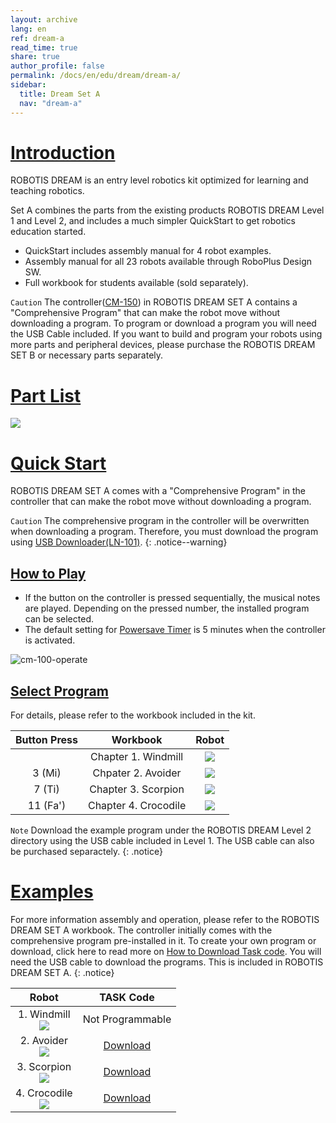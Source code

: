 ```yaml
---
layout: archive
lang: en
ref: dream-a
read_time: true
share: true
author_profile: false
permalink: /docs/en/edu/dream/dream-a/
sidebar:
  title: Dream Set A
  nav: "dream-a"
---
```


# [Introduction](#introduction)

ROBOTIS DREAM is an entry level robotics kit optimized for learning and teaching robotics.

Set A combines the parts from the existing products ROBOTIS DREAM Level 1 and Level 2, and includes a much simpler QuickStart to get robotics education started.
- QuickStart includes assembly manual for 4 robot examples.
- Assembly manual for all 23 robots available through RoboPlus Design SW.
- Full workbook for students available (sold separately).

`Caution` The controller([CM-150]) in ROBOTIS DREAM SET A contains a "Comprehensive Program" that can make the robot move without downloading a program. To program or download a program you will need the USB Cable included. If you want to build and program your robots using more parts and peripheral devices, please purchase the ROBOTIS DREAM SET B or necessary parts separately.


# [Part List](#part-list)

![](/assets/images/edu/dream/dream-a_partlist_en.jpg)


# [Quick Start](#quick-start)

ROBOTIS DREAM SET A comes with a "Comprehensive Program" in the controller that can make the robot move without downloading a program.

`Caution` The comprehensive program in the controller will be overwritten when downloading a program. Therefore, you must download the program using [USB Downloader(LN-101)].
{: .notice--warning}

## [How to Play](#how-to-play)

- If the button on the controller is pressed sequentially, the musical notes are played. Depending on the pressed number, the installed program can be selected.
- The default setting for [Powersave Timer] is 5 minutes when the controller is activated.

![cm-100-operate][power_button]

## [Select Program](#select-program)

For details, please refer to the workbook included in the kit.

|Button Press|Workbook|Robot|
| :---: | :---: | :---: |
||Chapter 1. Windmill|![](/assets/images/edu/dream/dream-a_windmill.jpg)|
|3 (Mi)|Chpater 2. Avoider|![](/assets/images/edu/dream/dream1-2_avoider.jpg)|
|7 (Ti)|Chapter 3. Scorpion|![](/assets/images/edu/dream/dream1-2_scorpion.jpg)|
|11 (Fa')|Chapter 4. Crocodile|![](/assets/images/edu/dream/dream1-2_crocodile.jpg)|

`Note` Download the example program under the ROBOTIS DREAM Level 2 directory using the USB cable included in Level 1. The USB cable can also be purchased separactely.
{: .notice}

# [Examples](#examples)

For more information assembly and operation, please refer to the ROBOTIS DREAM SET A workbook. The controller initially comes with the comprehensive program pre-installed in it. To create your own program or download, click here to read more on [How to Download Task code]. You will need the USB cable to download the programs. This is included in ROBOTIS DREAM SET A.
{: .notice}

|Robot|TASK Code|
| :---: | :---: |
|1. Windmill<br />![](/assets/images/edu/dream/dream-a_windmill.jpg)|Not Programmable|
|2. Avoider<br />![](/assets/images/edu/dream/dream1-2_avoider.jpg)|[Download][ex_02]|
|3. Scorpion<br />![](/assets/images/edu/dream/dream1-2_scorpion.jpg)|[Download][ex_03]|
|4. Crocodile<br />![](/assets/images/edu/dream/dream1-2_crocodile.jpg)|[Download][ex_04]|

[CM-150]: /docs/en/parts/controller/cm-150/
[Geared Motor]: /docs/en/parts/motor/geared_motor/
[USB Downloader(LN-101)]: /docs/en/parts/interface/ln-101/
[How to Download Task code]: /docs/en/faq/download_task_code/
[Powersave Timer]: /docs/en/software/rplus1/task/programming_02/#powersave-timer

[ex_02]: http://support.robotis.com/en/baggage_files/dream/dream_l2_avoider_en.tsk
[ex_03]: http://support.robotis.com/en/baggage_files/dream/dream_l2_scorpion_en.tsk
[ex_04]: http://support.robotis.com/en/baggage_files/dream/dream_l2_crocodile_en.tsk
[power_button]: /assets/images/edu/ollo/ollo_lvl2_001.jpg
